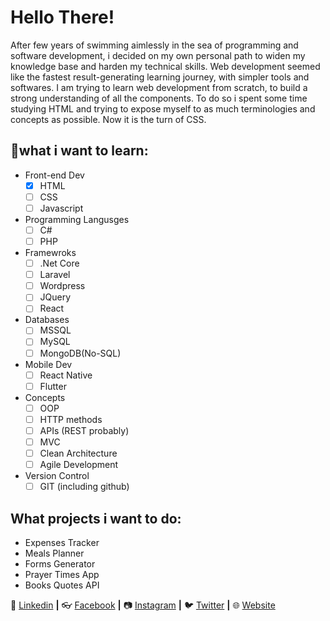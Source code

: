 # Hello There! 
After few years of swimming aimlessly in the sea of programming and software development, i decided on my own personal path to widen my knowledge base and harden my technical skills.
Web development seemed like the fastest result-generating learning journey, with simpler tools and softwares.
I am trying to learn web development from scratch, to build a strong understanding of all the components.
To do so i spent some time studying HTML and trying to expose myself to as much terminologies and concepts as possible. Now it is the turn of CSS.
## 🧠what i want to learn:
- Front-end Dev
  - [x] HTML
  - [ ] CSS
  - [ ] Javascript
- Programming Langusges
  - [ ] C#
  - [ ] PHP
- Framewroks
  - [ ] .Net Core
  - [ ] Laravel
  - [ ] Wordpress
  - [ ] JQuery
  - [ ] React
- Databases
  - [ ] MSSQL
  - [ ] MySQL
  - [ ] MongoDB(No-SQL)
- Mobile Dev
  - [ ] React Native
  - [ ] Flutter
- Concepts
  - [ ] OOP
  - [ ] HTTP methods
  - [ ] APIs (REST probably)
  - [ ] MVC
  - [ ] Clean Architecture
  - [ ] Agile Development
- Version Control
  - [ ] GIT (including github)

## What projects i want to do:
- Expenses Tracker
- Meals Planner
- Forms Generator
- Prayer Times App
- Books Quotes API

👔 [Linkedin][linkedin] **|** 
:eyeglasses: [Facebook][facebook] **|** 
📷 [Instagram][instagram] **|** 
🐦 [Twitter][twitter] **|** 
🌐 [Website][website]


[twitter]: https://twitter.com/victoriensuk
[instagram]: https://www.instagram.com/victoriensukarieh/
[linkedin]: https://www.linkedin.com/in/victorien-sukarieh/
[facebook]: https://www.facebook.com/vsukarieh/
[website]: https://victoriensukarieh.info/
